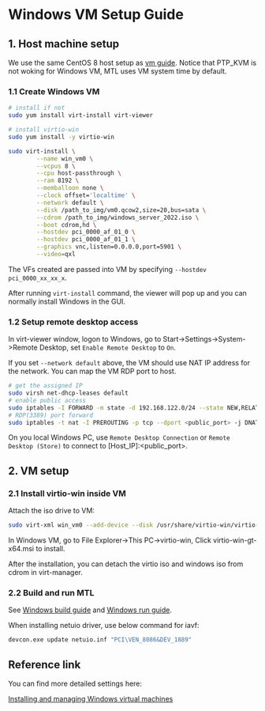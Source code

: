 # Windows VM Setup Guide

## 1. Host machine setup

We use the same CentOS 8 host setup as [vm guide](vm.md). Notice that PTP_KVM is not woking for Windows VM, MTL uses VM system time by default.

### 1.1 Create Windows VM

```bash
# install if not
sudo yum install virt-install virt-viewer

# install virtio-win
sudo yum install -y virtio-win

sudo virt-install \
        --name win_vm0 \
        --vcpus 8 \
        --cpu host-passthrough \
        --ram 8192 \
        --memballoon none \
        --clock offset='localtime' \
        --network default \
        --disk /path_to_img/vm0.qcow2,size=20,bus=sata \
        --cdrom /path_to_img/windows_server_2022.iso \
        --boot cdrom,hd \
        --hostdev pci_0000_af_01_0 \
        --hostdev pci_0000_af_01_1 \
        --graphics vnc,listen=0.0.0.0,port=5901 \
        --video=qxl
```

The VFs created are passed into VM by specifying `--hostdev pci_0000_xx_xx_x`.

After running `virt-install` command, the viewer will pop up and you can normally install Windows in the GUI.

### 1.2 Setup remote desktop access

In virt-viewer window, logon to Windows, go to Start->Settings->System->Remote Desktop, set `Enable Remote Desktop` to `On`.

If you set `--network default` above, the VM should use NAT IP address for the network. You can map the VM RDP port to host.

```bash
# get the assigned IP
sudo virsh net-dhcp-leases default
# enable public access
sudo iptables -I FORWARD -m state -d 192.168.122.0/24 --state NEW,RELATED,ESTABLISHED -j ACCEPT
# RDP(3389) port forward
sudo iptables -t nat -I PREROUTING -p tcp --dport <public_port> -j DNAT --to $VM_IP:3389
```

On you local Windows PC, use `Remote Desktop Connection` or `Remote Desktop (Store)` to connect to [Host_IP]:<public_port>.

## 2. VM setup

### 2.1 Install virtio-win inside VM

Attach the iso drive to VM:

```bash
sudo virt-xml win_vm0 --add-device --disk /usr/share/virtio-win/virtio-win.iso,device=cdrom
```

In Windows VM, go to File Explorer->This PC->virtio-win, Click virtio-win-gt-x64.msi to install.

After the installation, you can detach the virtio iso and windows iso from cdrom in virt-manager.

### 2.2 Build and run MTL

See [Windows build guide](build_WIN.md) and [Windows run guide](run_WIN.md).

When installing netuio driver, use below command for iavf:

```bash
devcon.exe update netuio.inf "PCI\VEN_8086&DEV_1889"
```

## Reference link

You can find more detailed settings here:

[Installing and managing Windows virtual machines](https://access.redhat.com/documentation/en-us/red_hat_enterprise_linux/8/html/configuring_and_managing_virtualization/installing-and-managing-windows-virtual-machines-on-rhel_configuring-and-managing-virtualization)
